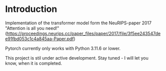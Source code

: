 # Introduction
Implementation of the transformer model form the NeuRIPS-paper 2017 
"Attention is all you need!" 
(https://proceedings.neurips.cc/paper_files/paper/2017/file/3f5ee243547dee91fbd053c1c4a845aa-Paper.pdf)


Pytorch currently only works with Python 3.11.6 or lower.

This project is stil under active development.
Stay tuned - I will let you know, when it is completed.
